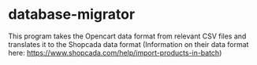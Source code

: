 # database-migrator
This program takes the Opencart data format from relevant CSV files and translates it to the Shopcada data format (Information on their data format here: https://www.shopcada.com/help/import-products-in-batch)
